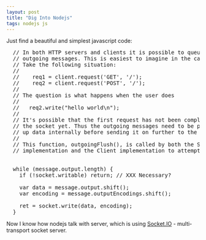 ```yaml
---
layout: post
title: "Dig Into Nodejs"
tags: nodejs js
---
```


Just find a beautiful and simplest javascript code:
<pre>
  // In both HTTP servers and clients it is possible to queue up several
  // outgoing messages. This is easiest to imagine in the case of a client.
  // Take the following situation:
  //
  //    req1 = client.request('GET', '/');
  //    req2 = client.request('POST', '/');
  //
  // The question is what happens when the user does
  //
  //   req2.write("hello world\n");
  //
  // It's possible that the first request has not been completely flushed to
  // the socket yet. Thus the outgoing messages need to be prepared to queue
  // up data internally before sending it on further to the socket's queue.
  //
  // This function, outgoingFlush(), is called by both the Server
  // implementation and the Client implementation to attempt to flush any


  while (message.output.length) {
    if (!socket.writable) return; // XXX Necessary?

    var data = message.output.shift();
    var encoding = message.outputEncodings.shift();

    ret = socket.write(data, encoding);
  }
</pre>

Now I know how nodejs talk with server, which is using <a href='http://socket.io/'>Socket.IO</a> - multi-transport socket server.
